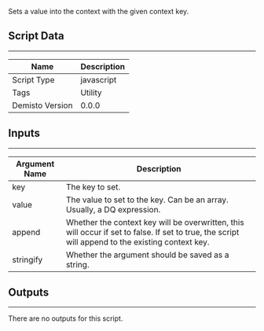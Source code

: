 Sets a value into the context with the given context key.

## Script Data
---

| **Name** | **Description** |
| --- | --- |
| Script Type | javascript |
| Tags | Utility |
| Demisto Version | 0.0.0 |

## Inputs
---

| **Argument Name** | **Description** |
| --- | --- |
| key | The key to set. |
| value | The value to set to the key. Can be an array. Usually, a DQ expression. |
| append | Whether the context key will be overwritten, this will occur if set to false. If set to true, the script will append to the existing context key. |
| stringify | Whether the argument should be saved as a string. |

## Outputs
---
There are no outputs for this script.
